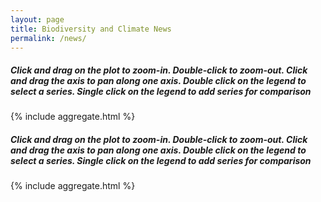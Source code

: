 ```yaml
---
layout: page
title: Biodiversity and Climate News
permalink: /news/
---
```


<h5>
Click and drag on the plot to zoom-in. Double-click to zoom-out. Click and drag the axis to pan along one axis. Double click on the legend to select a series. Single click on the legend to add series for comparison
</h5>



  {% include aggregate.html %}
 
<!-- Content for desktop devices -->


<h5 style="display:block;">Click and drag on the plot to zoom-in. Double-click to zoom-out. Click and drag the axis to pan along one axis. Double click on the legend to select a series. Single click on the legend to add series for comparison</h5>
<p style="display:block;"> {% include aggregate.html %} </p>

<!-- Content for mobile devices -->
<h2 style="display:none;">Mobile Content</h2>
<p style="display:none;">Lorem ipsum dolor sit amet, consectetur adipiscing elit.</p>

<!-- Only display mobile content on screens smaller than 600 pixels -->
<div id="mobile-content" style="display:none;">
  <h2>Mobile Content</h2>
  <p>Lorem ipsum dolor sit amet, consectetur adipiscing elit.</p>
</div>









<script>
  if (window.innerWidth < 600) {
    document.getElementById("mobile-content").style.display = "block";
    document.querySelectorAll("[style*='display:block;']").forEach(function(el) {
      el.style.display = "none";
    });
  }
</script>
  
  
  
